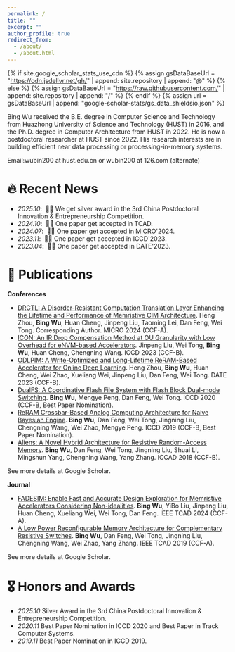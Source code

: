 ```yaml
---
permalink: /
title: ""
excerpt: ""
author_profile: true
redirect_from: 
  - /about/
  - /about.html
---
```


{% if site.google_scholar_stats_use_cdn %}
{% assign gsDataBaseUrl = "https://cdn.jsdelivr.net/gh/" | append: site.repository | append: "@" %}
{% else %}
{% assign gsDataBaseUrl = "https://raw.githubusercontent.com/" | append: site.repository | append: "/" %}
{% endif %}
{% assign url = gsDataBaseUrl | append: "google-scholar-stats/gs_data_shieldsio.json" %}

<span class='anchor' id='about-me'></span>

Bing Wu received the B.E. degree in Computer Science and Technology from Huazhong University of Science and Technology (HUST) in 2016, and the Ph.D. degree in Computer Architecture from HUST in 2022.
He is now a postdoctoral researcher at HUST since 2022.
His research interests are in building efficient near data processing or processing-in-memory systems.

Email:wubin200 at hust.edu.cn or wubin200 at 126.com (alternate)


# 🔥 Recent News
- *2025.10*: &nbsp;🎉🎉 We get silver award in the 3rd China Postdoctoral Innovation & Entrepreneurship Competition.
- *2024.10*: &nbsp;🎉🎉 One paper get accepted in TCAD.
- *2024.07*: &nbsp;🎉🎉 One paper get accepted in MICRO'2024. 
- *2023.11*: &nbsp;🎉🎉 One paper get accepted in ICCD'2023. 
- *2023.04*: &nbsp;🎉🎉 One paper get accepted in DATE'2023. 

# 📝 Publications 

**Conferences**

- [DRCTL: A Disorder-Resistant Computation Translation Layer Enhancing the Lifetime and Performance of Memristive CIM Architecture](https://ieeexplore.ieee.org/document/10764631). Heng Zhou, **Bing Wu**, Huan Cheng, Jinpeng Liu, Taoming Lei, Dan Feng, Wei Tong. Corresponding Author. MICRO 2024 (CCF-A).
- [ICON: An IR Drop Compensation Method at OU Granularity with Low Overhead for eNVM-based Accelerators](https://ieeexplore.ieee.org/abstract/document/10361037). Jinpeng Liu, Wei Tong, **Bing Wu**, Huan Cheng, Chengning Wang. ICCD 2023 (CCF-B).
- [ODLPIM: A Write-Optimized and Long-Lifetime ReRAM-Based Accelerator for Online Deep Learning](https://ieeexplore.ieee.org/abstract/document/10137130). Heng Zhou, **Bing Wu**, Huan Cheng, Wei Zhao, Xueliang Wei, Jinpeng Liu, Dan Feng, Wei Tong. DATE 2023 (CCF-B).
- [DualFS: A Coordinative Flash File System with Flash Block Dual-mode Switching](https://ieeexplore.ieee.org/abstract/document/9283510). **Bing Wu**, Mengye Peng, Dan Feng, Wei Tong. ICCD 2020 (CCF-B, Best Paper Nomination).
- [ReRAM Crossbar-Based Analog Computing Architecture for Naive Bayesian Engine](https://ieeexplore.ieee.org/abstract/document/8988629). **Bing Wu**, Dan Feng, Wei Tong, Jingning Liu, Chengning Wang, Wei Zhao, Mengye Peng. ICCD 2019 (CCF-B, Best Paper Nomination).
- [Aliens: A Novel Hybrid Architecture for Resistive Random-Access Memory](https://ieeexplore.ieee.org/abstract/document/8587650). **Bing Wu**, Dan Feng, Wei Tong, Jingning Liu, Shuai Li, Mingshun Yang, Chengning Wang, Yang Zhang. ICCAD 2018 (CCF-B).

See more details at Google Scholar.

**Journal**

- [FADESIM: Enable Fast and Accurate Design Exploration for Memristive Accelerators Considering Non-idealities](https://ieeexplore.ieee.org/document/10729885). **Bing Wu**, YiBo Liu, Jinpeng Liu, Huan Cheng, Xueliang Wei, Wei Tong, Dan Feng. IEEE TCAD 2024 (CCF-A).
- [A Low Power Reconfigurable Memory Architecture for Complementary Resistive Switches](https://ieeexplore.ieee.org/abstract/document/8758135). **Bing Wu**, Dan Feng, Wei Tong, Jingning Liu, Chengning Wang, Wei Zhao, Yang Zhang. IEEE TCAD 2019 (CCF-A).

See more details at Google Scholar.

# 🎖 Honors and Awards
- *2025.10* Silver Award in the 3rd China Postdoctoral Innovation & Entrepreneurship Competition.
- *2020.11* Best Paper Nomination in ICCD 2020 and Best Paper in Track Computer Systems.
- *2019.11* Best Paper Nomination in ICCD 2019.

